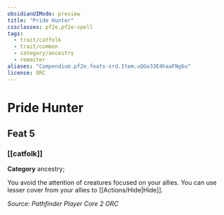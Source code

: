 ```yaml
---
obsidianUIMode: preview
title: "Pride Hunter"
cssclasses: pf2e,pf2e-spell
tags:
  - trait/catfolk
  - trait/common
  - category/ancestry
  - remaster
aliases: "Compendium.pf2e.feats-srd.Item.uQGo33E4haaFNg6u"
license: ORC
---
```

# Pride Hunter
## Feat 5
### [[catfolk]]

**Category** ancestry; 




You avoid the attention of creatures focused on your allies. You can use lesser cover from your allies to [[Actions/Hide|Hide]].

*Source: Pathfinder Player Core 2*
*ORC*